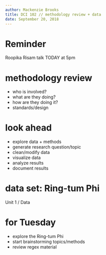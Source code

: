 ```yaml
---
author: Mackenzie Brooks
title: DCI 102 // methodology review + data
date: September 20, 2018
---
```


# Reminder
Roopika Risam talk TODAY at 5pm

# methodology review 
* who is involved?
* what are they doing?
* how are they doing it?
* standards/design

# look ahead 
* explore data + methods
* generate research question/topic
* clean/modify data
* visualize data 
* analyze results 
* document results 

# data set: Ring-tum Phi
Unit 1 / Data 

# for Tuesday
* explore the Ring-tum Phi
* start brainstorming topics/methods
* review regex material
